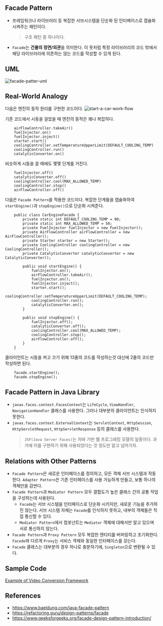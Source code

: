 ## Facade Pattern
- 프레임워크나 라이브러리 등 복잡한 서브시스템을 단순화 된 인터페이스로 캡슐화시켜주는 패턴이다.
    > 구조 패턴 중 하나이다.
- `Facade`는 **건물의 정면/외관**을 의미한다.
이 뜻처럼 특정 라이브러리의 코드 밖에서 해당 라이브러리에 의존하는 않는 코드를 작성할 수 있게 된다.

## UML
![facade-patter-uml](https://refactoring.guru/images/patterns/diagrams/facade/structure-indexed.png)

## Real-World Analogy
다음은 엔진의 동작 원리를 구현한 코드이다.
![start-a-car-work-flow](https://www.baeldung.com/wp-content/uploads/2018/04/facade-class-diagram.png)

기존 코드에서 시동을 걸었을 때 엔진의 동작은 꽤나 복잡하다.
~~~
    airFlowController.takeAir()
    fuelInjector.on()
    fuelInjector.inject()
    starter.start()
    coolingController.setTemperatureUpperLimit(DEFAULT_COOLING_TEMP)
    coolingController.run()
    catalyticConverter.on()
~~~

비슷하게 시동을 끌 때에도 몇몇 단계를 거친다.
~~~
    fuelInjector.off()
    catalyticConverter.off()
    coolingController.cool(MAX_ALLOWED_TEMP)
    coolingController.stop()
    airFlowController.off()
~~~

다음은 `Facade Pattern`을 적용한 코드이다.
복잡한 단계들을 캡슐화하여 `startEngine()`과 `stopEngine()`으로 단순화 시켜준다.
~~~
    public class CarEngineFacade {
        private static int DEFAULT_COOLING_TEMP = 90;
        private static int MAX_ALLOWED_TEMP = 50;
        private FuelInjector fuelInjector = new FuelInjector();
        private AirFlowController airFlowController = new AirFlowController();
        private Starter starter = new Starter();
        private CoolingController coolingController = new CoolingController();
        private CatalyticConverter catalyticConverter = new CatalyticConverter();
     
        public void startEngine() {
            fuelInjector.on();
            airFlowController.takeAir();
            fuelInjector.on();
            fuelInjector.inject();
            starter.start();
            coolingController.setTemperatureUpperLimit(DEFAULT_COOLING_TEMP);
            coolingController.run();
            catalyticConverter.on();
        }
     
        public void stopEngine() {
            fuelInjector.off();
            catalyticConverter.off();
            coolingController.cool(MAX_ALLOWED_TEMP);
            coolingController.stop();
            airFlowController.off();
        }
    }
~~~

클라이언트는 시동을 켜고 끄기 위해 13줄의 코드를 작성하는것 대신에 2줄의 코드만 작성하면 된다.
~~~
    facade.startEngine();
    facade.stopEngine();
~~~

## Facade Pattern in Java Library
- `javax.faces.context.FacesContext`는 `LifeCycle`, `ViewHandler`, `NavigationHandler` 클래스를 사용한다. 그러나 대부분의 클라이언트는 인식하지 못한다.
- `javax.faces.context.ExternalContext`는 `ServletContext`, `HttpSession`, `HttpServletRequest`, `HttpServletResponse` 등의 클래스를 사용한다.
    > `JSF(Java Server Faces)`는 자바 기반 웹 프로그래밍 모델의 일종이다. 과거에 이를 구현하기 위해 사용되었다는 것 정도만 알고 넘어가자.

## Relations with Other Patterns
- `Facade Pattern`은 새로운 인터페이스를 정의하고, 모든 객체 서브 시스템과 작동한다.
 `Adapter Pattern`은 기존 인터페이스를 사용 가능하게 만들고, 보통 하나의 객체만을 감싼다.
- `Facade Pattern`과 `Mediator Pattern` 모두 결합도가 높은 클래스 간의 공통 작업을 구성하는데 사용된다.
    - `Facade`는 서브 시스템을 인터페이스로 단순화 시키지만, 새로운 기능을 추가하진 않는다.
    서브 시스템 자체는 `Facade`를 인식하지 못하고, 내부의 객체들은 직접 통신할 수 있다.
    - `Mediator Pattern`에서 컴포넌트는 `Mediator` 객체에 대해서만 알고 있으며 서로 통신하지 않는다.
- `Facade Pattern`과 `Proxy Pattern` 모두 복잡한 엔티티를 버퍼링하고 초기화한다.
`Facede`와 다르게 `Proxy`는 서비스 객체와 동일한 인터페이스를 갖는다.
- `Facade` 클래스는 대부분의 경우 하나로 충분하기에, `Singleton`으로 변환될 수 있다.

## Sample Code
[Example of Video Conversion Framework](https://refactoring.guru/design-patterns/facade/java/example#lang-features)

## References
- https://www.baeldung.com/java-facade-pattern
- https://refactoring.guru/design-patterns/facade
- https://www.geeksforgeeks.org/facade-design-pattern-introduction/